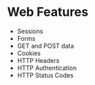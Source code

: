 # Web Features

* Sessions
* Forms
* GET and POST data
* Cookies
* HTTP Headers
* HTTP Authentication
* HTTP Status Codes 